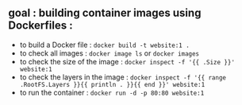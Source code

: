 ## goal : building container images using Dockerfiles :

* to build a Docker file :
  `docker build -t website:1 .`
* to check all images :
  `docker image ls` or `docker images`
* to check the size of the image :
  `docker inspect -f '{{ .Size }}' website:1`
* to check the layers in the image :
  `docker inspect -f '{{ range .RootFS.Layers }}{{ println . }}{{ end }}' website:1`
* to run the container :
  `docker run -d -p 80:80 website:1`
    